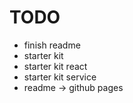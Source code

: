 # TODO
- finish readme
- starter kit
- starter kit react
- starter kit service
- readme -> github pages
